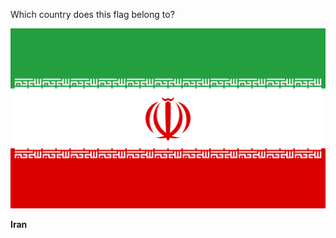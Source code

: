 Which country does this flag belong to?

![Flag of Iran](images/Flag_of_Iran.svg)
<!--question-->
**Iran**